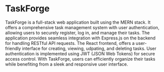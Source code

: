 # TaskForge
TaskForge is a full-stack web application built using the MERN stack. It offers a comprehensive task management system with user authentication, allowing users to securely register, log in, and manage their tasks. The application provides seamless integration with Express.js on the backend for handling RESTful API requests. The React frontend, offers a user-friendly interface for creating, viewing, udpating, and deleting tasks. User authentication is implemented using JWT (JSON Web Tokens) for secure access control. With TaskForge, users can efficiently organize their tasks while benefiting from a sleek and responsive user interface.


